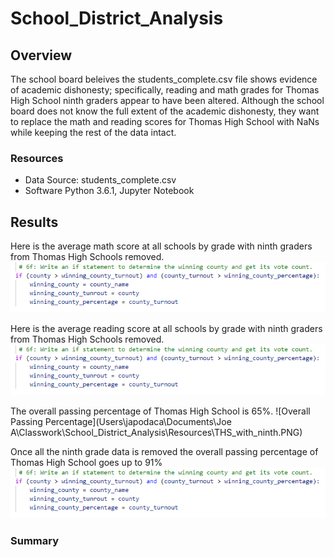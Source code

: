 # School_District_Analysis
## Overview
The school board beleives the students_complete.csv file shows evidence of academic dishonesty; specifically, reading and math grades for Thomas High School ninth graders appear to have been altered. Although the school board does not know the full extent of the academic dishonesty, they want to replace the math and reading scores for Thomas High School with NaNs while keeping the rest of the data intact.

### Resources
- Data Source: students_complete.csv
- Software Python 3.6.1, Jupyter Notebook

## Results
Here is the average math score at all schools by grade with ninth graders from Thomas High Schools removed.
![Average Math Scores by Grade](https://github.com/joeapodaca/Election_Analysis/blob/main/Resources/Determine_Winning_County.PNG)

Here is the average reading score at all schools by grade with ninth graders from Thomas High Schools removed.
![Average Reading Scores by Grade](https://github.com/joeapodaca/Election_Analysis/blob/main/Resources/Determine_Winning_County.PNG)




The overall passing percentage of Thomas High School is 65%.
![Overall Passing Percentage](Users\japodaca\Documents\Joe A\Classwork\School_District_Analysis\Resources\THS_with_ninth.PNG)

Once all the ninth grade data is removed the overall passing percentage of Thomas High School goes up to 91%
![Overall Passing Percentage Without Ninth Grade](https://github.com/joeapodaca/Election_Analysis/blob/main/Resources/Determine_Winning_County.PNG)



### Summary


